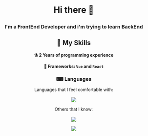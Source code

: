 # <p align="center"> Hi there 👋 </p>

### <p align="center"> I'm a FrontEnd Developer and i'm trying to learn BackEnd </p>

<div align="center">

  ## 🔨 My Skills
  #### ⚗ 2 Years of programming experience
  #### 🧰 Frameworks: `Vue` and `React`

  ### ⌨ Languages
   Languages that I feel comfortable with: <br> <br>
  <img src="https://skillicons.dev/icons?i=html,css&theme=dark">

   Others that I know: <br> <br>
  <img src="https://skillicons.dev/icons?i=js,ts,py&theme=dark">

  <p>
    <img src="https://komarev.com/ghpvc/?username=Ho11ow1&color=red"/>
  </p>
  
</div>
